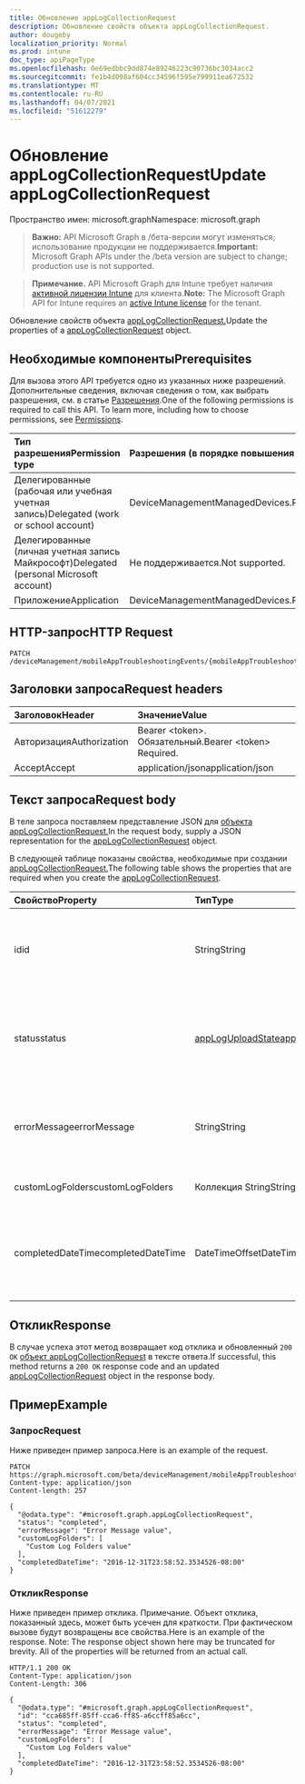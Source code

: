 ```yaml
---
title: Обновление appLogCollectionRequest
description: Обновление свойств объекта appLogCollectionRequest.
author: dougeby
localization_priority: Normal
ms.prod: intune
doc_type: apiPageType
ms.openlocfilehash: 0e69edbbc9dd874e89246223c90736bc3034acc2
ms.sourcegitcommit: fe1b4d098af604cc34596f595e799911ea672532
ms.translationtype: MT
ms.contentlocale: ru-RU
ms.lasthandoff: 04/07/2021
ms.locfileid: "51612279"
---
```

# <a name="update-applogcollectionrequest"></a><span data-ttu-id="b3cd3-103">Обновление appLogCollectionRequest</span><span class="sxs-lookup"><span data-stu-id="b3cd3-103">Update appLogCollectionRequest</span></span>

<span data-ttu-id="b3cd3-104">Пространство имен: microsoft.graph</span><span class="sxs-lookup"><span data-stu-id="b3cd3-104">Namespace: microsoft.graph</span></span>

> <span data-ttu-id="b3cd3-105">**Важно:** API Microsoft Graph в /бета-версии могут изменяться; использование продукции не поддерживается.</span><span class="sxs-lookup"><span data-stu-id="b3cd3-105">**Important:** Microsoft Graph APIs under the /beta version are subject to change; production use is not supported.</span></span>

> <span data-ttu-id="b3cd3-106">**Примечание.** API Microsoft Graph для Intune требует наличия [активной лицензии Intune](https://go.microsoft.com/fwlink/?linkid=839381) для клиента.</span><span class="sxs-lookup"><span data-stu-id="b3cd3-106">**Note:** The Microsoft Graph API for Intune requires an [active Intune license](https://go.microsoft.com/fwlink/?linkid=839381) for the tenant.</span></span>

<span data-ttu-id="b3cd3-107">Обновление свойств объекта [appLogCollectionRequest.](../resources/intune-devices-applogcollectionrequest.md)</span><span class="sxs-lookup"><span data-stu-id="b3cd3-107">Update the properties of a [appLogCollectionRequest](../resources/intune-devices-applogcollectionrequest.md) object.</span></span>

## <a name="prerequisites"></a><span data-ttu-id="b3cd3-108">Необходимые компоненты</span><span class="sxs-lookup"><span data-stu-id="b3cd3-108">Prerequisites</span></span>
<span data-ttu-id="b3cd3-p101">Для вызова этого API требуется одно из указанных ниже разрешений. Дополнительные сведения, включая сведения о том, как выбрать разрешения, см. в статье [Разрешения](/graph/permissions-reference).</span><span class="sxs-lookup"><span data-stu-id="b3cd3-p101">One of the following permissions is required to call this API. To learn more, including how to choose permissions, see [Permissions](/graph/permissions-reference).</span></span>

|<span data-ttu-id="b3cd3-111">Тип разрешения</span><span class="sxs-lookup"><span data-stu-id="b3cd3-111">Permission type</span></span>|<span data-ttu-id="b3cd3-112">Разрешения (в порядке повышения привилегий)</span><span class="sxs-lookup"><span data-stu-id="b3cd3-112">Permissions (from least to most privileged)</span></span>|
|:---|:---|
|<span data-ttu-id="b3cd3-113">Делегированные (рабочая или учебная учетная запись)</span><span class="sxs-lookup"><span data-stu-id="b3cd3-113">Delegated (work or school account)</span></span>|<span data-ttu-id="b3cd3-114">DeviceManagementManagedDevices.ReadWrite.All</span><span class="sxs-lookup"><span data-stu-id="b3cd3-114">DeviceManagementManagedDevices.ReadWrite.All</span></span>|
|<span data-ttu-id="b3cd3-115">Делегированные (личная учетная запись Майкрософт)</span><span class="sxs-lookup"><span data-stu-id="b3cd3-115">Delegated (personal Microsoft account)</span></span>|<span data-ttu-id="b3cd3-116">Не поддерживается.</span><span class="sxs-lookup"><span data-stu-id="b3cd3-116">Not supported.</span></span>|
|<span data-ttu-id="b3cd3-117">Приложение</span><span class="sxs-lookup"><span data-stu-id="b3cd3-117">Application</span></span>|<span data-ttu-id="b3cd3-118">DeviceManagementManagedDevices.ReadWrite.All</span><span class="sxs-lookup"><span data-stu-id="b3cd3-118">DeviceManagementManagedDevices.ReadWrite.All</span></span>|

## <a name="http-request"></a><span data-ttu-id="b3cd3-119">HTTP-запрос</span><span class="sxs-lookup"><span data-stu-id="b3cd3-119">HTTP Request</span></span>
<!-- {
  "blockType": "ignored"
}
-->
``` http
PATCH /deviceManagement/mobileAppTroubleshootingEvents/{mobileAppTroubleshootingEventId}/appLogCollectionRequests/{appLogCollectionRequestId}
```

## <a name="request-headers"></a><span data-ttu-id="b3cd3-120">Заголовки запроса</span><span class="sxs-lookup"><span data-stu-id="b3cd3-120">Request headers</span></span>
|<span data-ttu-id="b3cd3-121">Заголовок</span><span class="sxs-lookup"><span data-stu-id="b3cd3-121">Header</span></span>|<span data-ttu-id="b3cd3-122">Значение</span><span class="sxs-lookup"><span data-stu-id="b3cd3-122">Value</span></span>|
|:---|:---|
|<span data-ttu-id="b3cd3-123">Авторизация</span><span class="sxs-lookup"><span data-stu-id="b3cd3-123">Authorization</span></span>|<span data-ttu-id="b3cd3-124">Bearer &lt;token&gt;. Обязательный.</span><span class="sxs-lookup"><span data-stu-id="b3cd3-124">Bearer &lt;token&gt; Required.</span></span>|
|<span data-ttu-id="b3cd3-125">Accept</span><span class="sxs-lookup"><span data-stu-id="b3cd3-125">Accept</span></span>|<span data-ttu-id="b3cd3-126">application/json</span><span class="sxs-lookup"><span data-stu-id="b3cd3-126">application/json</span></span>|

## <a name="request-body"></a><span data-ttu-id="b3cd3-127">Текст запроса</span><span class="sxs-lookup"><span data-stu-id="b3cd3-127">Request body</span></span>
<span data-ttu-id="b3cd3-128">В теле запроса поставляем представление JSON для [объекта appLogCollectionRequest.](../resources/intune-devices-applogcollectionrequest.md)</span><span class="sxs-lookup"><span data-stu-id="b3cd3-128">In the request body, supply a JSON representation for the [appLogCollectionRequest](../resources/intune-devices-applogcollectionrequest.md) object.</span></span>

<span data-ttu-id="b3cd3-129">В следующей таблице показаны свойства, необходимые при создании [appLogCollectionRequest.](../resources/intune-devices-applogcollectionrequest.md)</span><span class="sxs-lookup"><span data-stu-id="b3cd3-129">The following table shows the properties that are required when you create the [appLogCollectionRequest](../resources/intune-devices-applogcollectionrequest.md).</span></span>

|<span data-ttu-id="b3cd3-130">Свойство</span><span class="sxs-lookup"><span data-stu-id="b3cd3-130">Property</span></span>|<span data-ttu-id="b3cd3-131">Тип</span><span class="sxs-lookup"><span data-stu-id="b3cd3-131">Type</span></span>|<span data-ttu-id="b3cd3-132">Описание</span><span class="sxs-lookup"><span data-stu-id="b3cd3-132">Description</span></span>|
|:---|:---|:---|
|<span data-ttu-id="b3cd3-133">id</span><span class="sxs-lookup"><span data-stu-id="b3cd3-133">id</span></span>|<span data-ttu-id="b3cd3-134">String</span><span class="sxs-lookup"><span data-stu-id="b3cd3-134">String</span></span>|<span data-ttu-id="b3cd3-135">Уникальный идентификатор.</span><span class="sxs-lookup"><span data-stu-id="b3cd3-135">The unique Identifier.</span></span> <span data-ttu-id="b3cd3-136">Это userId_DeviceId_AppId id.</span><span class="sxs-lookup"><span data-stu-id="b3cd3-136">This is userId_DeviceId_AppId id.</span></span>|
|<span data-ttu-id="b3cd3-137">status</span><span class="sxs-lookup"><span data-stu-id="b3cd3-137">status</span></span>|[<span data-ttu-id="b3cd3-138">appLogUploadState</span><span class="sxs-lookup"><span data-stu-id="b3cd3-138">appLogUploadState</span></span>](../resources/intune-devices-apploguploadstate.md)|<span data-ttu-id="b3cd3-139">Состояние загрузки журнала.</span><span class="sxs-lookup"><span data-stu-id="b3cd3-139">Log upload status.</span></span> <span data-ttu-id="b3cd3-140">Возможные значения: `pending`, `completed`, `failed`.</span><span class="sxs-lookup"><span data-stu-id="b3cd3-140">Possible values are: `pending`, `completed`, `failed`.</span></span>|
|<span data-ttu-id="b3cd3-141">errorMessage</span><span class="sxs-lookup"><span data-stu-id="b3cd3-141">errorMessage</span></span>|<span data-ttu-id="b3cd3-142">String</span><span class="sxs-lookup"><span data-stu-id="b3cd3-142">String</span></span>|<span data-ttu-id="b3cd3-143">Сообщение об ошибке, если таково сообщение во время процесса загрузки</span><span class="sxs-lookup"><span data-stu-id="b3cd3-143">Error message if any during the upload process</span></span>|
|<span data-ttu-id="b3cd3-144">customLogFolders</span><span class="sxs-lookup"><span data-stu-id="b3cd3-144">customLogFolders</span></span>|<span data-ttu-id="b3cd3-145">Коллекция String</span><span class="sxs-lookup"><span data-stu-id="b3cd3-145">String collection</span></span>|<span data-ttu-id="b3cd3-146">Список папок журнала.</span><span class="sxs-lookup"><span data-stu-id="b3cd3-146">List of log folders.</span></span> |
|<span data-ttu-id="b3cd3-147">completedDateTime</span><span class="sxs-lookup"><span data-stu-id="b3cd3-147">completedDateTime</span></span>|<span data-ttu-id="b3cd3-148">DateTimeOffset</span><span class="sxs-lookup"><span data-stu-id="b3cd3-148">DateTimeOffset</span></span>|<span data-ttu-id="b3cd3-149">Время, в течение которого запрос журнала загрузки достиг состояния терминала</span><span class="sxs-lookup"><span data-stu-id="b3cd3-149">Time at which the upload log request reached a terminal state</span></span>|



## <a name="response"></a><span data-ttu-id="b3cd3-150">Отклик</span><span class="sxs-lookup"><span data-stu-id="b3cd3-150">Response</span></span>
<span data-ttu-id="b3cd3-151">В случае успеха этот метод возвращает код отклика и обновленный `200 OK` [объект appLogCollectionRequest](../resources/intune-devices-applogcollectionrequest.md) в тексте ответа.</span><span class="sxs-lookup"><span data-stu-id="b3cd3-151">If successful, this method returns a `200 OK` response code and an updated [appLogCollectionRequest](../resources/intune-devices-applogcollectionrequest.md) object in the response body.</span></span>

## <a name="example"></a><span data-ttu-id="b3cd3-152">Пример</span><span class="sxs-lookup"><span data-stu-id="b3cd3-152">Example</span></span>

### <a name="request"></a><span data-ttu-id="b3cd3-153">Запрос</span><span class="sxs-lookup"><span data-stu-id="b3cd3-153">Request</span></span>
<span data-ttu-id="b3cd3-154">Ниже приведен пример запроса.</span><span class="sxs-lookup"><span data-stu-id="b3cd3-154">Here is an example of the request.</span></span>
``` http
PATCH https://graph.microsoft.com/beta/deviceManagement/mobileAppTroubleshootingEvents/{mobileAppTroubleshootingEventId}/appLogCollectionRequests/{appLogCollectionRequestId}
Content-type: application/json
Content-length: 257

{
  "@odata.type": "#microsoft.graph.appLogCollectionRequest",
  "status": "completed",
  "errorMessage": "Error Message value",
  "customLogFolders": [
    "Custom Log Folders value"
  ],
  "completedDateTime": "2016-12-31T23:58:52.3534526-08:00"
}
```

### <a name="response"></a><span data-ttu-id="b3cd3-155">Отклик</span><span class="sxs-lookup"><span data-stu-id="b3cd3-155">Response</span></span>
<span data-ttu-id="b3cd3-p104">Ниже приведен пример отклика. Примечание. Объект отклика, показанный здесь, может быть усечен для краткости. При фактическом вызове будут возвращены все свойства.</span><span class="sxs-lookup"><span data-stu-id="b3cd3-p104">Here is an example of the response. Note: The response object shown here may be truncated for brevity. All of the properties will be returned from an actual call.</span></span>
``` http
HTTP/1.1 200 OK
Content-Type: application/json
Content-Length: 306

{
  "@odata.type": "#microsoft.graph.appLogCollectionRequest",
  "id": "cca685ff-85ff-cca6-ff85-a6ccff85a6cc",
  "status": "completed",
  "errorMessage": "Error Message value",
  "customLogFolders": [
    "Custom Log Folders value"
  ],
  "completedDateTime": "2016-12-31T23:58:52.3534526-08:00"
}
```




